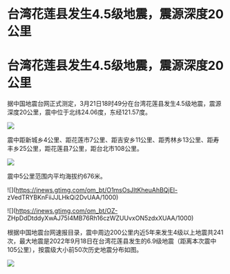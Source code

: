 # 台湾花莲县发生4.5级地震，震源深度20公里

# 台湾花莲县发生4.5级地震，震源深度20公里

据中国地震台网正式测定，3月21日18时49分在台湾花莲县发生4.5级地震，震源深度20公里，震中位于北纬24.06度，东经121.57度。

![](https://inews.gtimg.com/om_bt/O0-2zsbOJsRRKLdjjf9o1E_FMFrX6NYUnaN_Qbtc751S4AA/1000)

震中距新城乡4公里、距花莲市7公里、距吉安乡11公里、距秀林乡13公里、距寿丰乡25公里，距花莲县7公里，距台北市108公里。

![](https://inews.gtimg.com/om_bt/OFLQse35qvS7Bm9eHvp29ZGUQkBd2e4pfneqVLEq8sProAA/1000)

震中5公里范围内平均海拔约676米。

![](https://inews.gtimg.com/om_bt/O1msOsJItKheuAhBQjEl-
zVedTRYBKnFiiJJLHkQi2DvUAA/1000)

![](https://inews.gtimg.com/om_bt/OZ-
ZHpDdDtddyXwAJ75I4MB76Rh16czWZUUvxON5zdxXUAA/1000)

根据中国地震台网速报目录，震中周边200公里内近5年来发生4级以上地震共241次，最大地震是2022年9月18日在台湾花莲县发生的6.9级地震（距离本次震中105公里），按震级大小前50次历史地震分布如图。

![](https://inews.gtimg.com/om_bt/OoImalBm9rfBH5nsPZJZhSb1Y3ZGMzMB1c4B0uXemWGVYAA/1000)

